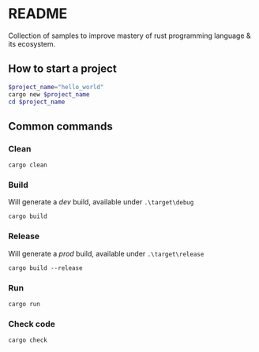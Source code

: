 # README

Collection of samples to improve mastery of rust programming language & its ecosystem.

## How to start a project

```powershell
$project_name="hello_world"
cargo new $project_name
cd $project_name
```

## Common commands

### Clean

```
cargo clean
```

### Build

Will generate a _dev_ build, available under `.\target\debug`

```
cargo build
```

### Release

Will generate a _prod_ build, available under `.\target\release`

```
cargo build --release
```

### Run

```
cargo run
```

### Check code

```
cargo check
```
